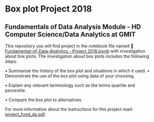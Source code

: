 # Box plot Project 2018
## Fundamentals of Data Analysis Module - HD Computer Science/Data Analytics at GMIT

This repository you will find project in the notebook file named :open_file_folder: [Fundamental-of-Data-Analytics - Project 2018.ipynb](https://github.com/npradaschnor/Fundamental-for-Data-Analysis-Project2018/blob/master/Fundamental-of-Data-Analytics%20-%20Project%202018.ipynb) with investigation about box plots. The investigation about box plots includes the following steps: 


• Summarise the history of the box plot and situations in which it used. • Demonstrate the use of the box plot using data of your choosing. 


• Explain any relevant terminology such as the terms quartile and percentile. 


• Compare the box plot to alternatives.


For more information about the instructions for this project read: [project_fund_da.pdf](https://github.com/npradaschnor/Fundamental-for-Data-Analysis-Project2018/blob/master/project_fund_da.pdf).
